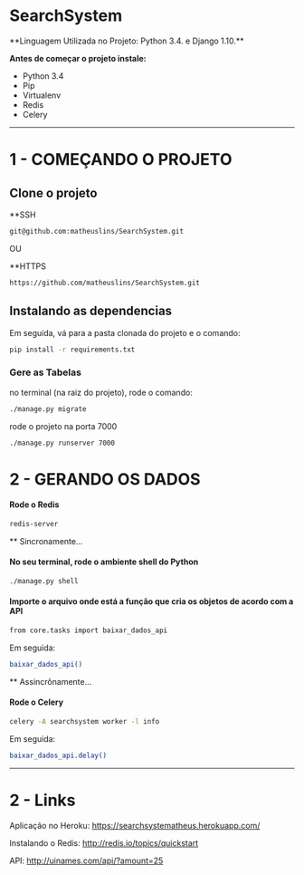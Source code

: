 # SearchSystem

<p>
**Linguagem Utilizada no Projeto:</b> Python 3.4. e Django 1.10.**
</p>

**Antes de começar o projeto instale:**
* Python 3.4
* Pip
* Virtualenv
* Redis
* Celery

***

# 1 - COMEÇANDO O PROJETO

## Clone o projeto

**SSH

```bash
git@github.com:matheuslins/SearchSystem.git
```
OU

**HTTPS

```bash
https://github.com/matheuslins/SearchSystem.git
```

## Instalando as dependencias

Em seguida, vá para a pasta clonada do projeto e o comando:
```bash
pip install -r requirements.txt
```

### Gere as Tabelas
no terminal (na raiz do projeto), rode o comando:
```bash
./manage.py migrate
```
rode o projeto na porta 7000

 ```bash
 ./manage.py runserver 7000
 ``` 

# 2 -  GERANDO OS DADOS

#### Rode o Redis

```bash
redis-server
```

** Sincronamente...

#### No seu terminal, rode o ambiente shell do Python
```bash
./manage.py shell
```
#### Importe o arquivo onde está a função que cria os objetos de acordo com a API
```bash
from core.tasks import baixar_dados_api
```
Em seguida:
```bash
baixar_dados_api()
```
** Assincrônamente...

####  Rode o Celery

```bash
celery -A searchsystem worker -l info
```
Em seguida:
```bash
baixar_dados_api.delay()
```
***
# 2 - Links

Aplicação no Heroku: https://searchsystematheus.herokuapp.com/

Instalando o Redis: http://redis.io/topics/quickstart

API: http://uinames.com/api/?amount=25
